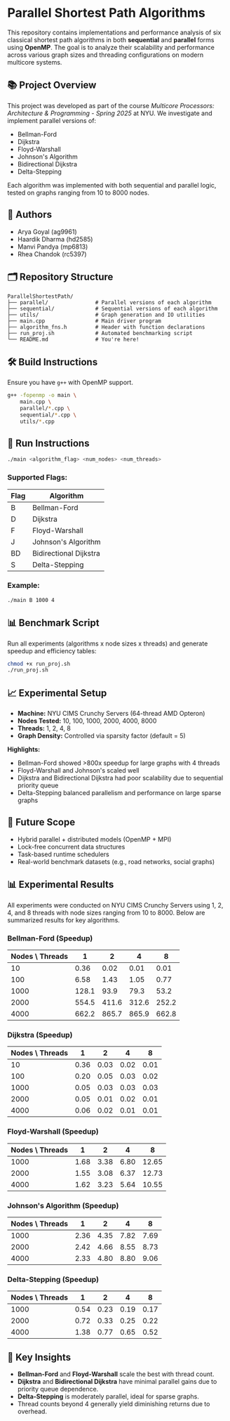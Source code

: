 # Parallel Shortest Path Algorithms

This repository contains implementations and performance analysis of six classical shortest path algorithms in both **sequential** and **parallel** forms using **OpenMP**. The goal is to analyze their scalability and performance across various graph sizes and threading configurations on modern multicore systems.

## 📚 Project Overview

This project was developed as part of the course _Multicore Processors: Architecture & Programming - Spring 2025_ at NYU. We investigate and implement parallel versions of:

- Bellman-Ford
- Dijkstra
- Floyd-Warshall
- Johnson's Algorithm
- Bidirectional Dijkstra
- Delta-Stepping

Each algorithm was implemented with both sequential and parallel logic, tested on graphs ranging from 10 to 8000 nodes.

## 👥 Authors
- Arya Goyal (ag9961)
- Haardik Dharma (hd2585)
- Manvi Pandya (mp6813)
- Rhea Chandok (rc5397)

## 🗂️ Repository Structure

```
ParallelShortestPath/
├── parallel/               # Parallel versions of each algorithm
├── sequential/             # Sequential versions of each algorithm
├── utils/                  # Graph generation and IO utilities
├── main.cpp                # Main driver program
├── algorithm_fns.h         # Header with function declarations
├── run_proj.sh             # Automated benchmarking script
└── README.md               # You're here!
```

## 🛠️ Build Instructions

Ensure you have `g++` with OpenMP support.

```bash
g++ -fopenmp -o main \
    main.cpp \
    parallel/*.cpp \
    sequential/*.cpp \
    utils/*.cpp
```

## 🚀 Run Instructions

```bash
./main <algorithm_flag> <num_nodes> <num_threads>
```

### Supported Flags:
| Flag | Algorithm                |
|------|--------------------------|
|  B   | Bellman-Ford             |
|  D   | Dijkstra                 |
|  F   | Floyd-Warshall           |
|  J   | Johnson's Algorithm      |
|  BD  | Bidirectional Dijkstra   |
|  S   | Delta-Stepping           |

### Example:
```bash
./main B 1000 4
```

## 📊 Benchmark Script
Run all experiments (algorithms x node sizes x threads) and generate speedup and efficiency tables:

```bash
chmod +x run_proj.sh
./run_proj.sh
```

## 📈 Experimental Setup

- **Machine:** NYU CIMS Crunchy Servers (64-thread AMD Opteron)
- **Nodes Tested:** 10, 100, 1000, 2000, 4000, 8000
- **Threads:** 1, 2, 4, 8
- **Graph Density:** Controlled via sparsity factor (default = 5)

**Highlights:**
- Bellman-Ford showed >800x speedup for large graphs with 4 threads
- Floyd-Warshall and Johnson's scaled well
- Dijkstra and Bidirectional Dijkstra had poor scalability due to sequential priority queue
- Delta-Stepping balanced parallelism and performance on large sparse graphs

## 🔮 Future Scope
- Hybrid parallel + distributed models (OpenMP + MPI)
- Lock-free concurrent data structures
- Task-based runtime schedulers
- Real-world benchmark datasets (e.g., road networks, social graphs)

## 📊 Experimental Results

All experiments were conducted on NYU CIMS Crunchy Servers using 1, 2, 4, and 8 threads with node sizes ranging from 10 to 8000. Below are summarized results for key algorithms.

### Bellman-Ford (Speedup)

| Nodes \ Threads | 1     | 2     | 4     | 8     |
|------------------|-------|-------|-------|-------|
| 10               | 0.36  | 0.02  | 0.01  | 0.01  |
| 100              | 6.58  | 1.43  | 1.05  | 0.77  |
| 1000             | 128.1 | 93.9  | 79.3  | 53.2  |
| 2000             | 554.5 | 411.6 | 312.6 | 252.2 |
| 4000             | 662.2 | 865.7 | 865.9 | 662.8 |

### Dijkstra (Speedup)

| Nodes \ Threads | 1     | 2     | 4     | 8     |
|------------------|-------|-------|-------|-------|
| 10               | 0.36  | 0.03  | 0.02  | 0.01  |
| 100              | 0.20  | 0.05  | 0.03  | 0.02  |
| 1000             | 0.05  | 0.03  | 0.03  | 0.03  |
| 2000             | 0.05  | 0.01  | 0.02  | 0.01  |
| 4000             | 0.06  | 0.02  | 0.01  | 0.01  |

### Floyd-Warshall (Speedup)

| Nodes \ Threads | 1     | 2     | 4     | 8     |
|------------------|-------|-------|-------|-------|
| 1000             | 1.68  | 3.38  | 6.80  | 12.65 |
| 2000             | 1.55  | 3.08  | 6.37  | 12.73 |
| 4000             | 1.62  | 3.23  | 5.64  | 10.55 |

### Johnson's Algorithm (Speedup)

| Nodes \ Threads | 1     | 2     | 4     | 8     |
|------------------|-------|-------|-------|-------|
| 1000             | 2.36  | 4.35  | 7.82  | 7.69  |
| 2000             | 2.42  | 4.66  | 8.55  | 8.73  |
| 4000             | 2.33  | 4.80  | 8.80  | 9.06  |

### Delta-Stepping (Speedup)

| Nodes \ Threads | 1     | 2     | 4     | 8     |
|------------------|-------|-------|-------|-------|
| 1000             | 0.54  | 0.23  | 0.19  | 0.17  |
| 2000             | 0.72  | 0.33  | 0.25  | 0.22  |
| 4000             | 1.38  | 0.77  | 0.65  | 0.52  |

## 📌 Key Insights

- **Bellman-Ford** and **Floyd-Warshall** scale the best with thread count.
- **Dijkstra** and **Bidirectional Dijkstra** have minimal parallel gains due to priority queue dependence.
- **Delta-Stepping** is moderately parallel, ideal for sparse graphs.
- Thread counts beyond 4 generally yield diminishing returns due to overhead.